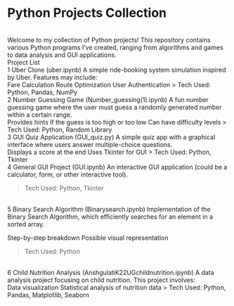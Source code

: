 # Python Projects Collection
<br>
Welcome to my collection of Python projects! This repository contains various Python programs I’ve created, ranging from algorithms and games to data analysis and GUI applications.
<br>
Project List
<br>
1️ Uber Clone (uber.ipynb)
A simple ride-booking system simulation inspired by Uber. Features may include:
<br>
Fare Calculation
Route Optimization
User Authentication
> Tech Used: Python, Pandas, NumPy
<br>
2️ Number Guessing Game (Number_guessing(1).ipynb)
A fun number guessing game where the user must guess a randomly generated number within a certain range.
<br>
Provides hints if the guess is too high or too low
Can have difficulty levels
> Tech Used: Python, Random Library
<br>
3️ GUI Quiz Application (GUI_quiz.py)
A simple quiz app with a graphical interface where users answer multiple-choice questions.
<br>
Displays a score at the end
Uses Tkinter for GUI
> Tech Used: Python, Tkinter
<br>
4️ General GUI Project (GUI.ipynb)
An interactive GUI application (could be a calculator, form, or other interactive tool).

> Tech Used: Python, Tkinter
<br>
5️ Binary Search Algorithm (Binarysearch.ipynb)
Implementation of the Binary Search Algorithm, which efficiently searches for an element in a sorted array.

Step-by-step breakdown
Possible visual representation
> Tech Used: Python
<br>
6️ Child Nutrition Analysis (AnshgulatiK22UGchildnutrition.ipynb)
A data analysis project focusing on child nutrition. This project involves:
<br>
Data visualization
Statistical analysis of nutrition data
> Tech Used: Python, Pandas, Matplotlib, Seaborn


